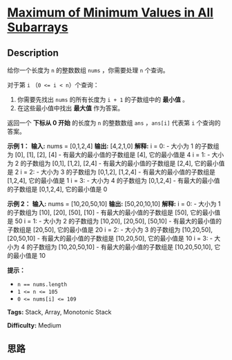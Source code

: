 # [Maximum of Minimum Values in All Subarrays][title]

## Description

给你一个长度为 `n` 的整数数组 `nums` ，你需要处理 `n` 个查询。

对于第 `i` （`0 <= i < n`）个查询：

  1. 你需要先找出 `nums` 的所有长度为 `i + 1` 的子数组中的 **最小值** 。
  2. 在这些最小值中找出 **最大值** 作为答案。

返回一个 **下标从 0 开始** 的长度为 `n` 的整数数组 `ans` ，`ans[i]` 代表第 `i` 个查询的答案。



**示例 1：**
            **输入:** nums = [0,1,2,4]    **输出:** [4,2,1,0]    **解释:**    i = 0:    - 大小为 1 的子数组为 [0], [1], [2], [4]    - 有最大的最小值的子数组是 [4], 它的最小值是 4    i = 1:    - 大小为 2 的子数组为 [0,1], [1,2], [2,4]    - 有最大的最小值的子数组是 [2,4], 它的最小值是 2    i = 2:    - 大小为 3 的子数组为 [0,1,2], [1,2,4]    - 有最大的最小值的子数组是 [1,2,4], 它的最小值是 1    i = 3:    - 大小为 4 的子数组为 [0,1,2,4]    - 有最大的最小值的子数组是 [0,1,2,4], 它的最小值是 0

**示例 2：**
            **输入:** nums = [10,20,50,10]    **输出:** [50,20,10,10]    **解释:**    i = 0:     - 大小为 1 的子数组为 [10], [20], [50], [10]    - 有最大的最小值的子数组是 [50], 它的最小值是 50    i = 1:     - 大小为 2 的子数组为 [10,20], [20,50], [50,10]    - 有最大的最小值的子数组是 [20,50], 它的最小值是 20    i = 2:     - 大小为 3 的子数组为 [10,20,50], [20,50,10]    - 有最大的最小值的子数组是 [10,20,50], 它的最小值是 10    i = 3:     - 大小为 4 的子数组为 [10,20,50,10]    - 有最大的最小值的子数组是 [10,20,50,10], 它的最小值是 10



**提示：**

  * `n == nums.length`
  * `1 <= n <= 105`
  * `0 <= nums[i] <= 109`


**Tags:** Stack, Array, Monotonic Stack

**Difficulty:** Medium

## 思路

[title]: https://leetcode-cn.com/problems/maximum-of-minimum-values-in-all-subarrays
